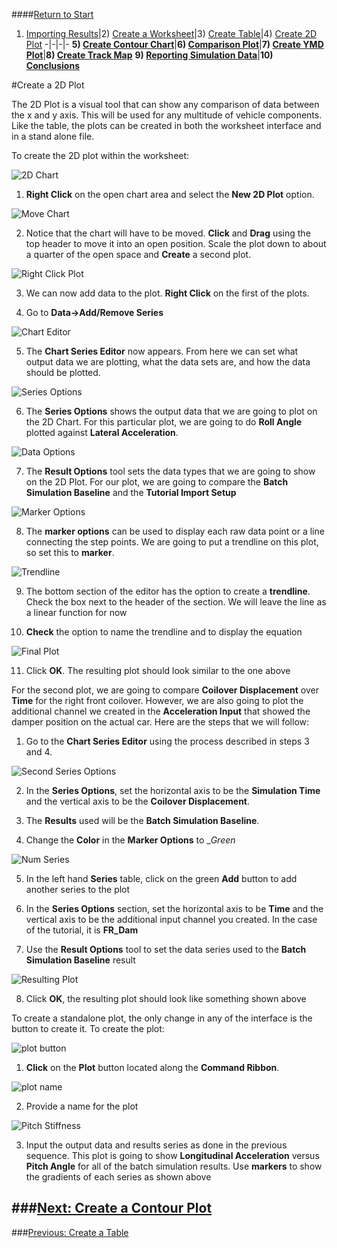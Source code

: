####[Return to Start](1_Tutorial_3.md)

1) [Importing Results](2_Importing_Results.md)|2) [Create a Worksheet](3_Create_Worksheet.md)|3) [Create Table](4_CreateTable.md)|4) [Create 2D Plot](5_2DChart.md)
-|-|-|-
__5) [Create Contour Chart](6_ContourChart.md)__|__6) [Comparison Plot](7_CompPlot.md)__|__7) [Create YMD Plot](8_YMDPlot.md)__|__8) [Create Track Map](9_TrackMap.md)__
__9) [Reporting Simulation Data](10_SimReport.md)__|__10) [Conclusions](11_Conclusion.md)__

#Create a 2D Plot

The 2D Plot is a visual tool that can show any comparison of data between the x and y axis. This will be used for any multitude of vehicle components. Like the table, the plots can be created in both the worksheet interface and in a stand alone file.

To create the 2D plot within the worksheet:

![2D Chart](../img/new_2dchart.png)

1) __Right Click__ on the open chart area and select the __New 2D Plot__ option.

![Move Chart](../img/chart_area.png)

2) Notice that the chart will have to be moved. __Click__ and __Drag__ using the top header to move it into an open position. Scale the plot down to about a quarter of the open space and __Create__ a second plot.

![Right Click Plot](../img/rightclickplot.png)

3) We can now add data to the plot. __Right Click__ on the first of the plots.

4) Go to __Data->Add/Remove Series__

![Chart Editor](../img/chart_editor.png)

5) The __Chart Series Editor__ now appears. From here we can set what output data we are plotting, what the data sets are, and how the data should be plotted. 

![Series Options](../img/series_options.png)

6) The __Series Options__ shows the output data that we are going to plot on the 2D Chart. For this particular plot, we are going to do __Roll Angle__ plotted against __Lateral Acceleration__. 

![Data Options](../img/data_options.png)

7) The __Result Options__ tool sets the data types that we are going to show on the 2D Plot. For our plot, we are going to compare the __Batch Simulation Baseline__ and the __Tutorial Import Setup__

![Marker Options](../img/line_marker_options.png)

8) The __marker options__ can be used to display each raw data point or a line connecting the step points. We are going to put a trendline on this plot, so set this to __marker__.

![Trendline](../img/trendline.png)

9) The bottom section of the editor has the option to create a __trendline__. Check the box next to the header of the section. We will leave the line as a linear function for now

10) __Check__ the option to name the trendline and to display the equation

![Final Plot](../img/final_plot.png)

11) Click __OK__. The resulting plot should look similar to the one above



For the second plot, we are going to compare __Coilover Displacement__ over __Time__ for the right front coilover. However, we are also going to plot the additional channel we created in the __Acceleration Input__ that showed the damper position on the actual car. Here are the steps that we will follow:

1) Go to the __Chart Series Editor__ using the process described in steps 3 and 4.

![Second Series Options](../img/series_options2.png)

2) In the __Series Options__, set the horizontal axis to be the __Simulation Time__ and the vertical axis to be the __Coilover Displacement__.

3) The __Results__ used will be the __Batch Simulation Baseline__.

4) Change the __Color__ in the __Marker Options__ to __Green_

![Num Series](../img/num_series.png)

5) In the left hand __Series__ table, click on the green __Add__ button to add another series to the plot

6) In the __Series Options__ section, set the horizontal axis to be __Time__ and the vertical axis to be the additional input channel you created. In the case of the tutorial, it is __FR_Dam__

7) Use the __Result Options__ tool to set the data series used to the __Batch Simulation Baseline__ result

![Resulting Plot](../img/real_vs_sim.png)

8) Click __OK__, the resulting plot should look like something shown above

To create a standalone plot, the only change in any of the interface is the button to create it. To create the plot:

![plot button](../img/plot_button.png)

1) __Click__ on the __Plot__ button located along the __Command Ribbon__.

![plot name](../img/plot_name.png)

2) Provide a name for the plot

![Pitch Stiffness](../img/pitch_plot.png)

3) Input the output data and results series as done in the previous sequence. This plot is going to show __Longitudinal Acceleration__ versus __Pitch Angle__ for all of the batch simulation results. Use __markers__ to show the gradients of each series as shown above

###[Next: Create a Contour Plot](6_ContourChart.md)
---
###[Previous: Create a Table](4_CreateTable.md)